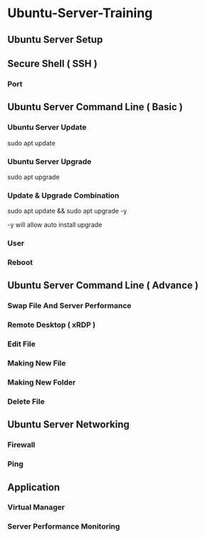 # Ubuntu-Server-Training

## Ubuntu Server Setup

## Secure Shell ( SSH )

### Port

## Ubuntu Server Command Line ( Basic )

### Ubuntu Server Update
sudo apt update

### Ubuntu Server Upgrade
sudo apt upgrade

### Update & Upgrade Combination
sudo apt update && sudo apt upgrade -y

-y will allow auto install upgrade

### User

### Reboot

## Ubuntu Server Command Line ( Advance )

### Swap File And Server Performance

### Remote Desktop ( xRDP )

### Edit File

### Making New File

### Making New Folder

### Delete File


## Ubuntu Server Networking

### Firewall

### Ping


## Application

### Virtual Manager

### Server Performance Monitoring


